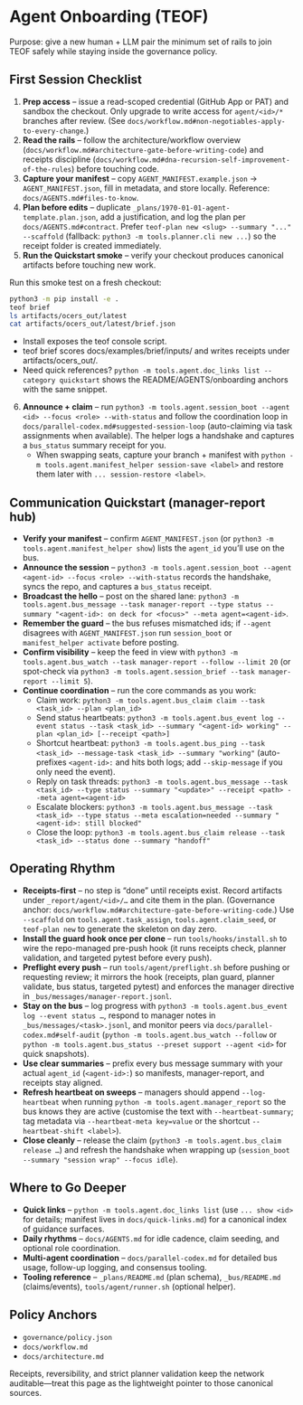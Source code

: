# Agent Onboarding (TEOF)

Purpose: give a new human + LLM pair the minimum set of rails to join TEOF safely while staying inside the governance policy.

## First Session Checklist
1. **Prep access** – issue a read-scoped credential (GitHub App or PAT) and sandbox the checkout. Only upgrade to write access for `agent/<id>/*` branches after review. (See `docs/workflow.md#non-negotiables-apply-to-every-change`.)
2. **Read the rails** – follow the architecture/workflow overview (`docs/workflow.md#architecture-gate-before-writing-code`) and receipts discipline (`docs/workflow.md#dna-recursion-self-improvement-of-the-rules`) before touching code.
3. **Capture your manifest** – copy `AGENT_MANIFEST.example.json` → `AGENT_MANIFEST.json`, fill in metadata, and store locally. Reference: `docs/AGENTS.md#files-to-know`.
4. **Plan before edits** – duplicate `_plans/1970-01-01-agent-template.plan.json`, add a justification, and log the plan per `docs/AGENTS.md#contract`. Prefer `teof-plan new <slug> --summary "..." --scaffold` (fallback: `python3 -m tools.planner.cli new ...`) so the receipt folder is created immediately.
5. **Run the Quickstart smoke** – verify your checkout produces canonical artifacts before touching new work.
<!-- generated: quickstart snippet -->
Run this smoke test on a fresh checkout:
```bash
python3 -m pip install -e .
teof brief
ls artifacts/ocers_out/latest
cat artifacts/ocers_out/latest/brief.json
```

- Install exposes the teof console script.
- teof brief scores docs/examples/brief/inputs/ and writes receipts under artifacts/ocers_out/<UTC>.
- Need quick references? `python -m tools.agent.doc_links list --category quickstart` shows the README/AGENTS/onboarding anchors with the same snippet.

6. **Announce + claim** – run `python3 -m tools.agent.session_boot --agent <id> --focus <role> --with-status` and follow the coordination loop in `docs/parallel-codex.md#suggested-session-loop` (auto-claiming via task assignments when available). The helper logs a handshake and captures a `bus_status` summary receipt for you.
   - When swapping seats, capture your branch + manifest with `python -m tools.agent.manifest_helper session-save <label>` and restore them later with `... session-restore <label>`.

## Communication Quickstart (manager-report hub)
- **Verify your manifest** – confirm `AGENT_MANIFEST.json` (or `python3 -m tools.agent.manifest_helper show`) lists the `agent_id` you’ll use on the bus.
- **Announce the session** – `python3 -m tools.agent.session_boot --agent <agent-id> --focus <role> --with-status` records the handshake, syncs the repo, and captures a `bus_status` receipt.
- **Broadcast the hello** – post on the shared lane: `python3 -m tools.agent.bus_message --task manager-report --type status --summary "<agent-id>: on deck for <focus>" --meta agent=<agent-id>`.
- **Remember the guard** – the bus refuses mismatched ids; if `--agent` disagrees with `AGENT_MANIFEST.json` run `session_boot` or `manifest_helper activate` before posting.
- **Confirm visibility** – keep the feed in view with `python3 -m tools.agent.bus_watch --task manager-report --follow --limit 20` (or spot-check via `python3 -m tools.agent.session_brief --task manager-report --limit 5`).
- **Continue coordination** – run the core commands as you work:
  - Claim work: `python3 -m tools.agent.bus_claim claim --task <task_id> --plan <plan_id>`
  - Send status heartbeats: `python3 -m tools.agent.bus_event log --event status --task <task_id> --summary "<agent-id> working" --plan <plan_id> [--receipt <path>]`
  - Shortcut heartbeat: `python3 -m tools.agent.bus_ping --task <task_id> --message-task <task_id> --summary "working"` (auto-prefixes `<agent-id>:` and hits both logs; add `--skip-message` if you only need the event).
  - Reply on task threads: `python3 -m tools.agent.bus_message --task <task_id> --type status --summary "<update>" --receipt <path> --meta agent=<agent-id>`
  - Escalate blockers: `python3 -m tools.agent.bus_message --task <task_id> --type status --meta escalation=needed --summary "<agent-id>: still blocked"`
  - Close the loop: `python3 -m tools.agent.bus_claim release --task <task_id> --status done --summary "handoff"`

## Operating Rhythm
- **Receipts-first** – no step is “done” until receipts exist. Record artifacts under `_report/agent/<id>/…` and cite them in the plan. (Governance anchor: `docs/workflow.md#architecture-gate-before-writing-code`.) Use `--scaffold` on `tools.agent.task_assign`, `tools.agent.claim_seed`, or `teof-plan new` to generate the skeleton on day zero.
- **Install the guard hook once per clone** – run `tools/hooks/install.sh` to wire the repo-managed pre-push hook (it runs receipts check, planner validation, and targeted pytest before every push).
- **Preflight every push** – run `tools/agent/preflight.sh` before pushing or requesting review; it mirrors the hook (receipts, plan guard, planner validate, bus status, targeted pytest) and enforces the manager directive in `_bus/messages/manager-report.jsonl`.
- **Stay on the bus** – log progress with `python3 -m tools.agent.bus_event log --event status …`, respond to manager notes in `_bus/messages/<task>.jsonl`, and monitor peers via `docs/parallel-codex.md#self-audit` (`python -m tools.agent.bus_watch --follow` or `python -m tools.agent.bus_status --preset support --agent <id>` for quick snapshots).
- **Use clear summaries** – prefix every bus message summary with your actual `agent_id` (`<agent-id>:`) so manifests, manager-report, and receipts stay aligned.
- **Refresh heartbeat on sweeps** – managers should append `--log-heartbeat` when running `python -m tools.agent.manager_report` so the bus knows they are active (customise the text with `--heartbeat-summary`; tag metadata via `--heartbeat-meta key=value` or the shortcut `--heartbeat-shift <label>`).
- **Close cleanly** – release the claim (`python3 -m tools.agent.bus_claim release …`) and refresh the handshake when wrapping up (`session_boot --summary "session wrap" --focus idle`).

## Where to Go Deeper
- **Quick links** – `python -m tools.agent.doc_links list` (use `... show <id>` for details; manifest lives in `docs/quick-links.md`) for a canonical index of guidance surfaces.
- **Daily rhythms** – `docs/AGENTS.md` for idle cadence, claim seeding, and optional role coordination.
- **Multi-agent coordination** – `docs/parallel-codex.md` for detailed bus usage, follow-up logging, and consensus tooling.
- **Tooling reference** – `_plans/README.md` (plan schema), `_bus/README.md` (claims/events), `tools/agent/runner.sh` (optional helper).

## Policy Anchors
- `governance/policy.json`
- `docs/workflow.md`
- `docs/architecture.md`

Receipts, reversibility, and strict planner validation keep the network auditable—treat this page as the lightweight pointer to those canonical sources.

